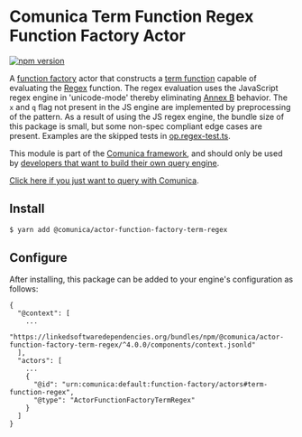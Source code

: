 # Comunica Term Function Regex Function Factory Actor

[![npm version](https://badge.fury.io/js/%40comunica%2Factor-function-factory-term-function-regex.svg)](https://www.npmjs.com/package/@comunica/actor-function-factory-term-regex)

A [function factory](https://github.com/comunica/comunica/tree/master/packages/bus-function-factory) actor
that constructs a [term function](https://github.com/comunica/comunica/tree/master/packages/bus-function-factory/lib/ActorFunctionFactory.ts)
capable of evaluating the [Regex](https://www.w3.org/TR/sparql11-query/#func-regex) function.
The regex evaluation uses the JavaScript regex engine in 'unicode-mode'
thereby eliminating [Annex B](https://262.ecma-international.org/6.0/#sec-regular-expressions-patterns) behavior.
The `x` and `q` flag not present in the JS engine are implemented by preprocessing of the pattern.
As a result of using the JS regex engine, the bundle size of this package is small, but some non-spec compliant edge cases are present.
Examples are the skipped tests in [op.regex-test.ts](https://github.com/comunica/comunica/blob/master/packages/actor-function-factory-term-regex/test/op.regex-test.ts).

This module is part of the [Comunica framework](https://github.com/comunica/comunica),
and should only be used by [developers that want to build their own query engine](https://comunica.dev/docs/modify/).

[Click here if you just want to query with Comunica](https://comunica.dev/docs/query/).

## Install

```bash
$ yarn add @comunica/actor-function-factory-term-regex
```

## Configure

After installing, this package can be added to your engine's configuration as follows:
```text
{
  "@context": [
    ...
    "https://linkedsoftwaredependencies.org/bundles/npm/@comunica/actor-function-factory-term-regex/^4.0.0/components/context.jsonld"
  ],
  "actors": [
    ...
    {
      "@id": "urn:comunica:default:function-factory/actors#term-function-regex",
      "@type": "ActorFunctionFactoryTermRegex"
    }
  ]
}
```
